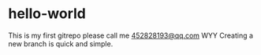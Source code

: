 # hello-world
This is my first gitrepo
please call me 452828193@qq.com
WYY
Creating a new branch is quick and simple.
